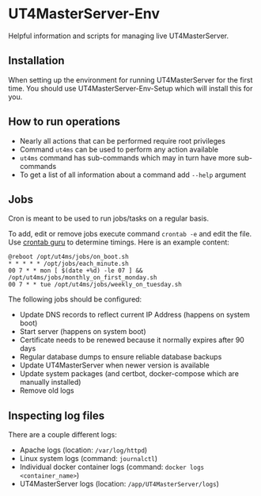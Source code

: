 # UT4MasterServer-Env
Helpful information and scripts for managing live UT4MasterServer.

## Installation
When setting up the environment for running UT4MasterServer for the first time. You should use UT4MasterServer-Env-Setup which will install this for you.

## How to run operations
- Nearly all actions that can be performed require root privileges
- Command `ut4ms` can be used to perform any action available
- `ut4ms` command has sub-commands which may in turn have more sub-commands
- To get a list of all information about a command add `--help` argument

## Jobs
Cron is meant to be used to run jobs/tasks on a regular basis.

To add, edit or remove jobs execute command `crontab -e` and edit the file. Use [crontab guru](https://crontab.guru/) to determine timings. Here is an example content:
```
@reboot /opt/ut4ms/jobs/on_boot.sh
* * * * * /opt/jobs/each_minute.sh
00 7 * * mon [ $(date +%d) -le 07 ] && /opt/ut4ms/jobs/monthly_on_first_monday.sh
00 7 * * tue /opt/ut4ms/jobs/weekly_on_tuesday.sh

```

The following jobs should be configured:
- Update DNS records to reflect current IP Address (happens on system boot)
- Start server (happens on system boot)
- Certificate needs to be renewed because it normally expires after 90 days
- Regular database dumps to ensure reliable database backups
- Update UT4MasterServer when newer version is available
- Update system packages (and certbot, docker-compose which are manually installed)
- Remove old logs


## Inspecting log files
There are a couple different logs:
- Apache logs (location: `/var/log/httpd`)
- Linux system logs (command: `journalctl`)
- Individual docker container logs (command: `docker logs <container_name>`)
- UT4MasterServer logs (location: `/app/UT4MasterServer/logs`)